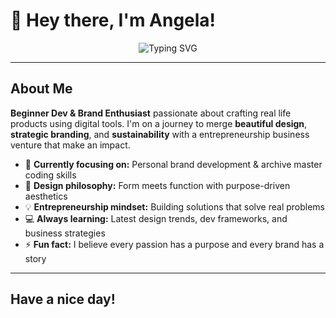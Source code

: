 # 🌟  Hey there, I'm Angela! 

<div align="center">
  <img src="https://readme-typing-svg.herokuapp.com?font=Fira+Code&size=22&duration=3000&pause=1000&color=6366F1&center=true&vCenter=true&multiline=true&width=600&height=100&lines=Web+Designer+%7C+Brand+Strategist;Entrepreneur+%7C+Developer;Building+Digital+Experiences+%26+Brands" alt="Typing SVG" />
</div>

---

## About Me

**Beginner Dev & Brand Enthusiast** passionate about crafting real life products using digital tools. I'm on a journey to merge **beautiful design**, **strategic branding**, and **sustainability** with a entrepreneurship business venture that make an impact.

- 🎯 **Currently focusing on:** Personal brand development & archive master coding skills
- 🎨 **Design philosophy:** Form meets function with purpose-driven aesthetics
- 💡 **Entrepreneurship mindset:** Building solutions that solve real problems
- 💻 **Always learning:** Latest design trends, dev frameworks, and business strategies
- ⚡ **Fun fact:** I believe every passion has a purpose and every brand has a story

---

## Have a nice day!



